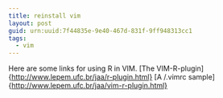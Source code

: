 ```yaml
---
title: reinstall vim
layout: post
guid: urn:uuid:7f44835e-9e40-467d-831f-9ff948313cc1
tags:
  - vim
---
```

Here are some links for using R in VIM.
[The VIM-R-plugin]{http://www.lepem.ufc.br/jaa/r-plugin.html}
[A /.vimrc sample]{http://www.lepem.ufc.br/jaa/vim-r-plugin.html}

